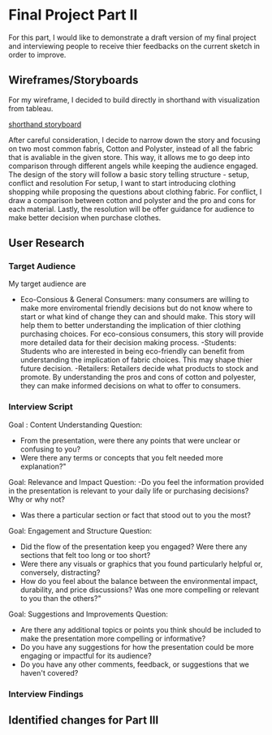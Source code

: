 # Final Project Part II
For this part, I would like to demonstrate a draft version of my final project and interviewing people to receive  thier feedbacks on the current sketch in order to improve. 

## Wireframes/Storyboards 
For my wireframe, I decided to build directly in shorthand with visualization from tableau. 

[shorthand storyboard](https://preview.shorthand.com/svyRkkoViol8z3Sp)


After careful consideration, I decide to narrow down the story and focusing on two most common fabris, Cotton and Polyster, instead of all the fabric that is avaliable in the given store. 
This way, it allows me to go deep into comparison through different angels while keeping the audience engaged. 
The design of the story will follow a basic story telling structure - setup, conflict and resolution 
For setup, I want to start introducing clothing shopping while proposing the questions about clothing fabric. 
For conflict, I draw a comparison between cotton and polyster and the pro and cons for each material. 
Lastly, the resolution will be offer guidance for audience to make better decision when purchase clothes. 


## User Research 
### Target Audience 
My target audience are 
- Eco-Consious & General Consumers: many consumers are willing to make more enviromental friendly decisions but do not know where to start or what kind of change they can and should make. This story will help them to better understanding the implication of thier clothing purchasing choices.
  For eco-consious consumers, this story will provide more detailed data for their decision making process.
-Students: Students who are interested in being eco-friendly can benefit from understanding the implication of fabric choices. This may shape thier future decision. 
-Retailers: Retailers decide what products to stock and promote. By understanding the pros and cons of cotton and polyester, they can make informed decisions on what to offer to consumers.

### Interview Script 

Goal : Content Understanding
Question: 
- From the presentation, were there any points that were unclear or confusing to you?
- Were there any terms or concepts that you felt needed more explanation?"

Goal: Relevance and Impact
Question: 
-Do you feel the information provided in the presentation is relevant to your daily life or purchasing decisions? Why or why not?
- Was there a particular section or fact that stood out to you the most?

Goal: Engagement and Structure
Question:
- Did the flow of the presentation keep you engaged? Were there any sections that felt too long or too short?
- Were there any visuals or graphics that you found particularly helpful or, conversely, distracting?
- How do you feel about the balance between the environmental impact, durability, and price discussions? Was one more compelling or relevant to you than the others?"

Goal: Suggestions and Improvements
Question: 
- Are there any additional topics or points you think should be included to make the presentation more compelling or informative?
- Do you have any suggestions for how the presentation could be more engaging or impactful for its audience?
- Do you have any other comments, feedback, or suggestions that we haven't covered?
  
### Interview Findings 



## Identified changes for Part III 
